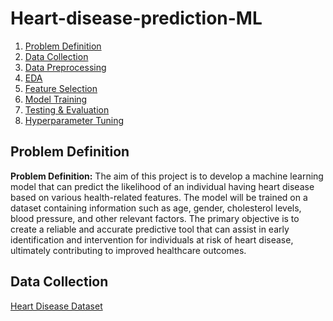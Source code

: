 # Heart-disease-prediction-ML
1. [Problem Definition](#problemdefinition)
2. [Data Collection](#dataset)
3. [Data Preprocessing](#datapreprocessing)
4. [EDA](#eda)
5. [Feature Selection](#featureselection)
6. [Model Training](#training)
7. [Testing & Evaluation](#testing)
8. [Hyperparameter Tuning](#hypertuning)




## Problem Definition

**Problem Definition:**
The aim of this project is to develop a machine learning model that can predict the likelihood of an individual having heart disease based on various health-related features. The model will be trained on a dataset containing information such as age, gender, cholesterol levels, blood pressure, and other relevant factors. The primary objective is to create a reliable and accurate predictive tool that can assist in early identification and intervention for individuals at risk of heart disease, ultimately contributing to improved healthcare outcomes.

## Data Collection

[Heart Disease Dataset](https://www.kaggle.com/datasets/johnsmith88/heart-disease-dataset)
